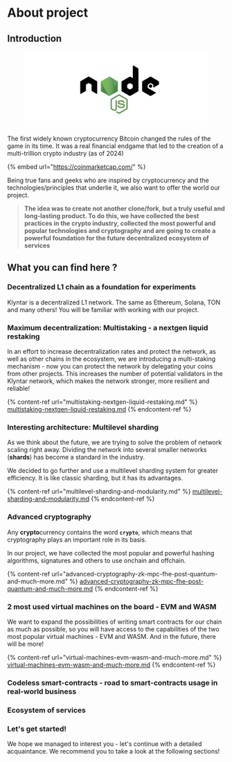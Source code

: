 # About project

## Introduction

<figure><img src="../.gitbook/assets/image.png" alt=""><figcaption></figcaption></figure>

The first widely known cryptocurrency Bitcoin changed the rules of the game in its time. It was a real financial endgame that led to the creation of a multi-trillion crypto industry (as of 2024)

{% embed url="https://coinmarketcap.com/" %}

Being true fans and geeks who are inspired by cryptocurrency and the technologies/principles that underlie it, we also want to offer the world our project.

> **The idea was to create not another clone/fork, but a truly useful and long-lasting product. To do this, we have collected the best practices in the crypto industry, collected the most powerful and popular technologies and cryptography and are going to create a powerful foundation for the future decentralized ecosystem of services**

## What you can find here ?

### Decentralized L1 chain as a foundation for experiments

Klyntar is a decentralized L1 network. The same as Ethereum, Solana, TON and many others! You will be familiar with working with our project.

### Maximum decentralization: Multistaking - a nextgen liquid restaking

In an effort to increase decentralization rates and protect the network, as well as other chains in the ecosystem, we are introducing a multi-staking mechanism - now you can protect the network by delegating your coins from other projects. This increases the number of potential validators in the Klyntar network, which makes the network stronger, more resilient and reliable!

{% content-ref url="multistaking-nextgen-liquid-restaking.md" %}
[multistaking-nextgen-liquid-restaking.md](multistaking-nextgen-liquid-restaking.md)
{% endcontent-ref %}

### Interesting architecture: Multilevel sharding

As we think about the future, we are trying to solve the problem of network scaling right away. Dividing the network into several smaller networks (**shards**) has become a standard in the industry.

We decided to go further and use a multilevel sharding system for greater efficiency. It is like classic sharding, but it has its advantages.

{% content-ref url="multilevel-sharding-and-modularity.md" %}
[multilevel-sharding-and-modularity.md](multilevel-sharding-and-modularity.md)
{% endcontent-ref %}

### Advanced cryptography

Any **crypto**currency contains the word **`crypto`**, which means that cryptography plays an important role in its basis.

In our project, we have collected the most popular and powerful hashing algorithms, signatures and others to use onchain and offchain.

{% content-ref url="advanced-cryptography-zk-mpc-fhe-post-quantum-and-much-more.md" %}
[advanced-cryptography-zk-mpc-fhe-post-quantum-and-much-more.md](advanced-cryptography-zk-mpc-fhe-post-quantum-and-much-more.md)
{% endcontent-ref %}

### 2 most used virtual machines on the board - EVM and WASM

We want to expand the possibilities of writing smart contracts for our chain as much as possible, so you will have access to the capabilities of the two most popular virtual machines - EVM and WASM. And in the future, there will be more!

{% content-ref url="virtual-machines-evm-wasm-and-much-more.md" %}
[virtual-machines-evm-wasm-and-much-more.md](virtual-machines-evm-wasm-and-much-more.md)
{% endcontent-ref %}

### Codeless smart-contracts - road to smart-contracts usage in real-world business

### Ecosystem of services

### Let's get started!

We hope we managed to interest you - let's continue with a detailed acquaintance. We recommend you to take a look at the following sections!
